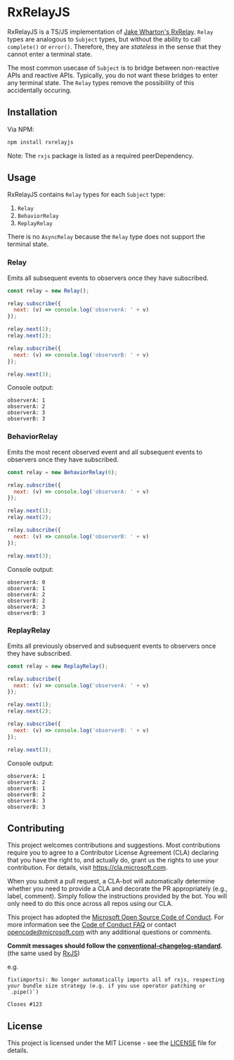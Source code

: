 # RxRelayJS
RxRelayJS is a TS/JS implementation of [Jake Wharton's RxRelay](https://github.com/JakeWharton/RxRelay). `Relay` types are analogous to `Subject` types, but without the ability to call `complete()` or `error()`. Therefore, they are _stateless_ in the sense that they cannot enter a terminal state. 

The most common usecase of `Subject` is to bridge between non-reactive APIs and reactive APIs. Typically, you do not want these bridges to enter any terminal state. The `Relay` types remove the possibility of this accidentally occuring.

## Installation
Via NPM:
```sh
npm install rxrelayjs
```

Note: The `rxjs` package is listed as a required peerDependency.

## Usage
RxRelayJS contains `Relay` types for each `Subject` type:
1. `Relay`
2. `BehaviorRelay`
3. `ReplayRelay`

There is no `AsyncRelay` because the `Relay` type does not support the terminal state.

### Relay
Emits all subsequent events to observers once they have subscribed.

```js
const relay = new Relay();

relay.subscribe({
  next: (v) => console.log('observerA: ' + v)
});

relay.next(1);
relay.next(2);

relay.subscribe({
  next: (v) => console.log('observerB: ' + v)
});

relay.next(3);

```

Console output:
```none
observerA: 1
observerA: 2
observerA: 3
observerB: 3
```

### BehaviorRelay
Emits the most recent observed event and all subsequent events to observers once they have subscribed.

```js
const relay = new BehaviorRelay(0);

relay.subscribe({
  next: (v) => console.log('observerA: ' + v)
});

relay.next(1);
relay.next(2);

relay.subscribe({
  next: (v) => console.log('observerB: ' + v)
});

relay.next(3);
```

Console output:

```none
observerA: 0
observerA: 1
observerA: 2
observerB: 2
observerA: 3
observerB: 3
```

### ReplayRelay
Emits all previously observed and subsequent events to observers once they have subscribed.

```js
const relay = new ReplayRelay();

relay.subscribe({
  next: (v) => console.log('observerA: ' + v)
});

relay.next(1);
relay.next(2);

relay.subscribe({
  next: (v) => console.log('observerB: ' + v)
});

relay.next(3);
```

Console output:
```none
observerA: 1
observerA: 2
observerB: 1
observerB: 2
observerA: 3
observerB: 3
```

## Contributing

This project welcomes contributions and suggestions.  Most contributions require you to agree to a
Contributor License Agreement (CLA) declaring that you have the right to, and actually do, grant us
the rights to use your contribution. For details, visit https://cla.microsoft.com.

When you submit a pull request, a CLA-bot will automatically determine whether you need to provide
a CLA and decorate the PR appropriately (e.g., label, comment). Simply follow the instructions
provided by the bot. You will only need to do this once across all repos using our CLA.

This project has adopted the [Microsoft Open Source Code of Conduct](https://opensource.microsoft.com/codeofconduct/).
For more information see the [Code of Conduct FAQ](https://opensource.microsoft.com/codeofconduct/faq/) or
contact [opencode@microsoft.com](mailto:opencode@microsoft.com) with any additional questions or comments.

**Commit messages should follow the [conventional-changelog-standard](https://github.com/bcoe/conventional-changelog-standard/blob/master/convention.md).** (the same used by [RxJS](https://github.com/ReactiveX/rxjs))

e.g.

```
fix(imports): No longer automatically imports all of rxjs, respecting your bundle size strategy (e.g. if you use operator patching or `.pipe()`)

Closes #123
```

## License
This project is licensed under the MIT License - see the [LICENSE](LICENSE) file for details.
